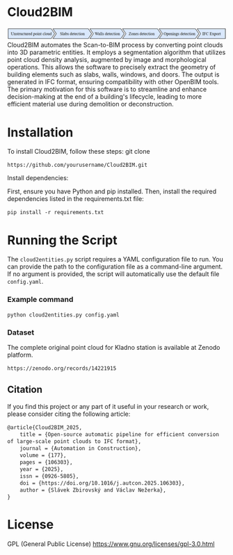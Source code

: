 # Cloud2BIM 
![Workflow](title.png)
Cloud2BIM automates the Scan-to-BIM process by converting point clouds into 3D parametric entities.  It employs a segmentation algorithm that utilizes point cloud density analysis, augmented by image and morphological operations. This allows the software to precisely extract the geometry of building elements such as slabs, walls, windows, and doors. The output is generated in IFC format, ensuring compatibility with other OpenBIM tools. The primary motivation for this software is to streamline and enhance decision-making at the end of a building's lifecycle, leading to more efficient material use during demolition or deconstruction.
# Installation
To install Cloud2BIM, follow these steps:
git clone 
```
https://github.com/yourusername/Cloud2BIM.git
```

Install dependencies:

First, ensure you have Python and pip installed.
Then, install the required dependencies listed in the requirements.txt file:
```
pip install -r requirements.txt
```
# Running the Script
The `cloud2entities.py` script requires a YAML configuration file to run. You can provide the path to the 
configuration file as a command-line argument. If no argument is provided, the script will 
automatically use the default file `config.yaml`.

### Example command
```
python cloud2entities.py config.yaml
```
### Dataset
The complete original point cloud for Kladno station is available at Zenodo platform.
```
https://zenodo.org/records/14221915
```
## Citation

If you find this project or any part of it useful in your research or work, please consider citing the following article:
```
@article{Cloud2BIM_2025,
    title = {Open-source automatic pipeline for efficient conversion of large-scale point clouds to IFC format},
    journal = {Automation in Construction},
    volume = {177},
    pages = {106303},
    year = {2025},
    issn = {0926-5805},
    doi = {https://doi.org/10.1016/j.autcon.2025.106303},
    author = {Slávek Zbirovský and Václav Nežerka},
}
```
# License
GPL (General Public License)
https://www.gnu.org/licenses/gpl-3.0.html
